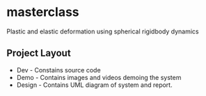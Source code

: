 # masterclass
Plastic and elastic deformation using spherical rigidbody dynamics

## Project Layout
* Dev - Constains source code
* Demo - Contains images and videos demoing the system
* Design - Contains UML diagram of system and report.
